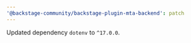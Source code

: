 ```yaml
---
'@backstage-community/backstage-plugin-mta-backend': patch
---
```


Updated dependency `dotenv` to `^17.0.0`.
